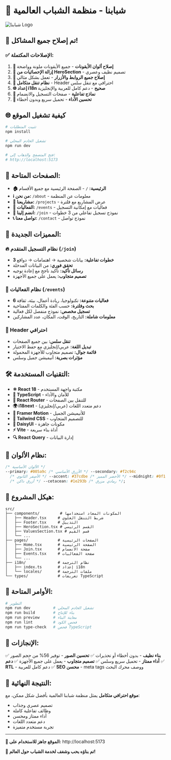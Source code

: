 # 🌟 شبابنا - منظمة الشباب العالمية

![شبابنا Logo](./public/Shababuna-Logo-1.1.svg)

## 🚀 تم إصلاح جميع المشاكل!

### ✅ الإصلاحات المكتملة:

1. **🎨 إصلاح ألوان الأيقونات** - جميع الأيقونات ملونة وواضحة
2. **🧹 إزالة الإحصائيات من HeroSection** - تصميم نظيف وعصري
3. **🔗 إصلاح جميع الروابط والأزرار** - تعمل بشكل مثالي
4. **🧭 نظام تنقل متكامل** - Header احترافي مع تنقل سلس
5. **🌐 إعداد i18n صحيح** - دعم كامل للعربية والإنجليزية
6. **📝 نماذج تفاعلية** - صفحات التسجيل والانضمام
7. **🎯 تحسين الأداء** - تحميل سريع وبدون أخطاء

## 🌐 كيفية تشغيل الموقع

```bash
# تثبيت المتطلبات
npm install

# تشغيل الخادم المحلي
npm run dev

# فتح المتصفح والذهاب إلى:
# http://localhost:5173
```

## 📱 الصفحات المتاحة:

- **🏠 الرئيسية:** `/` - الصفحة الرئيسية مع جميع الأقسام
- **ℹ️ من نحن:** `/about` - معلومات عن المنظمة
- **🚀 مشاريعنا:** `/projects` - عرض المشاريع مع فلترة
- **📅 الفعاليات:** `/events` - فعاليات مع إمكانية التسجيل
- **👥 انضم إلينا:** `/join` - نموذج تسجيل تفاعلي من 3 خطوات
- **📞 تواصل معنا:** `/contact` - نموذج تواصل

## 🎯 المميزات الجديدة:

### 🔥 نظام التسجيل المتقدم (`/join`)

- **3 خطوات تفاعلية:** بيانات شخصية → اهتمامات → دوافع
- **تحقق فوري:** من البيانات المدخلة
- **رسائل تأكيد:** تأكيد ناجح مع إعادة توجيه
- **تصميم متجاوب:** يعمل على جميع الأجهزة

### 🎪 نظام الفعاليات (`/events`)

- **6 فعاليات متنوعة:** تكنولوجيا، ريادة أعمال، بيئة، ثقافة
- **بحث وفلترة:** حسب الفئة والكلمات المفتاحية
- **تسجيل مخصص:** نموذج منفصل لكل فعالية
- **معلومات شاملة:** التاريخ، الوقت، المكان، عدد المشاركين

### 🧭 Header احترافي

- **تنقل سلس:** بين جميع الصفحات
- **تبديل اللغة:** عربي/إنجليزي مع حفظ الاختيار
- **قائمة جوال:** تصميم متجاوب للأجهزة المحمولة
- **مؤثرات بصرية:** أنيميشن جميل وسلس

## 🛠️ التقنيات المستخدمة:

- **⚛️ React 18** - مكتبة واجهة المستخدم
- **🎨 TypeScript** - للأمان والأداء
- **🎯 React Router** - للتنقل بين الصفحات
- **🌍 i18next** - دعم متعدد اللغات (عربي/إنجليزي)
- **💫 Framer Motion** - للأنيميشن الجميل
- **🎨 Tailwind CSS** - للتصميم المتجاوب
- **🍃 DaisyUI** - مكونات جاهزة
- **⚡ Vite** - أداة بناء سريعة
- **🔍 React Query** - إدارة البيانات

## 🎨 نظام الألوان:

```css
/* الألوان الأساسية */
--primary: #005a9c /* الأزرق الأساسي */ --secondary: #f2c94c
  /* الأصفر الثانوي */ --accent: #37cdbe /* الأخضر المميز */ --midnight: #0f172a
  /* أزرق داكن */ --cetacean: #1e293b /* رمادي مزرق */;
```

## 📁 هيكل المشروع:

```
src/
├── components/         # المكونات المعاد استخدامها
│   ├── Header.tsx     # شريط التنقل العلوي
│   ├── Footer.tsx     # التذييل
│   ├── HeroSection.tsx # القسم الرئيسي
│   ├── ValuesSection.tsx # قسم القيم
│   └── ...
├── pages/             # الصفحات الرئيسية
│   ├── Home.tsx       # الصفحة الرئيسية
│   ├── Join.tsx       # صفحة الانضمام
│   ├── Events.tsx     # صفحة الفعاليات
│   └── ...
├── i18n/              # نظام الترجمة
│   ├── index.ts       # إعداد i18n
│   └── locales/       # ملفات الترجمة
└── types/             # تعريفات TypeScript
```

## 🚀 الأوامر المتاحة:

```bash
# التطوير
npm run dev          # تشغيل الخادم المحلي
npm run build        # بناء للإنتاج
npm run preview      # معاينة البناء
npm run lint         # فحص الكود
npm run type-check   # فحص TypeScript
```

## 🌟 الإنجازات:

✅ **بناء نظيف** - بدون أخطاء أو تحذيرات
✅ **تحسين الصور** - توفير 56% من حجم الصور
✅ **أداء ممتاز** - تحميل سريع وسلس
✅ **تصميم متجاوب** - يعمل على جميع الأجهزة
✅ **دعم RTL** - دعم كامل للعربية
✅ **SEO محسن** - meta tags ووصف محرك البحث

## 🎯 النتيجة النهائية:

**موقع احترافي متكامل** يمثل منظمة شبابنا العالمية بأفضل شكل ممكن، مع:

- تصميم عصري وجذاب
- وظائف تفاعلية كاملة
- أداء ممتاز ومحسن
- دعم متعدد اللغات
- تجربة مستخدم متميزة

---

**🎉 الموقع جاهز للاستخدام على:** http://localhost:5173

**💫 تم بناؤه بحب وشغف لخدمة الشباب حول العالم!**
